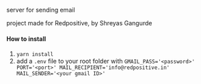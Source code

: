server for sending email

project made for Redpositive, by Shreyas Gangurde

#### How to install

1. `yarn install`
2. add a `.env` file to your root folder with `GMAIL_PASS='<password>' PORT='<port>' MAIL_RECIPIENT='info@redpositive.in' MAIL_SENDER='<your gmail ID>'`
